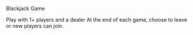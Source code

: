 Blackjack Game

Play with 1+ players and a dealer
At the end of each game, choose to leave or new players can join.

